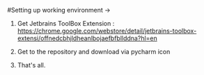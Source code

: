 #Setting up working environment ->

1. Get Jetbrains ToolBox Extension : https://chrome.google.com/webstore/detail/jetbrains-toolbox-extensi/offnedcbhjldheanlbojaefbfbllddna?hl=en

2. Get to the repository and download via pycharm icon

3. That's all.